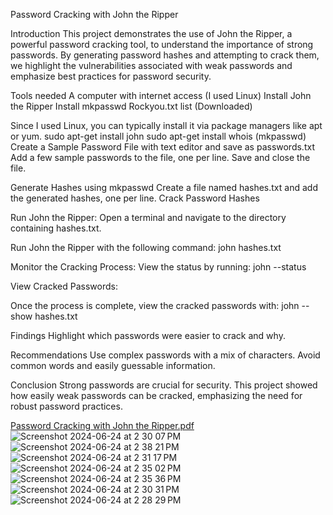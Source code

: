Password Cracking with John the Ripper

Introduction
This project demonstrates the use of John the Ripper, a powerful password cracking tool, to understand the importance of strong passwords. 
By generating password hashes and attempting to crack them, we highlight the vulnerabilities associated with weak passwords and emphasize best practices for password security.

Tools needed
A computer with internet access (I used Linux)
Install John the Ripper
Install mkpasswd
Rockyou.txt list (Downloaded)

Since I used Linux, you can typically install it via package managers like apt or yum.
sudo apt-get install john
sudo apt-get install whois (mkpasswd)
Create a Sample Password File with text editor and save as passwords.txt
Add a few sample passwords to the file, one per line. Save and close the file.

Generate Hashes using mkpasswd
Create a file named hashes.txt and add the generated hashes, one per line.
Crack Password Hashes

Run John the Ripper:
Open a terminal and navigate to the directory containing hashes.txt.

Run John the Ripper with the following command:
john hashes.txt

Monitor the Cracking Process:
View the status by running:
john --status

View Cracked Passwords:

Once the process is complete, view the cracked passwords with:
john --show hashes.txt

Findings
Highlight which passwords were easier to crack and why.

Recommendations
Use complex passwords with a mix of characters.
Avoid common words and easily guessable information.

Conclusion
Strong passwords are crucial for security. This project showed how easily weak passwords can be cracked, emphasizing the need for robust password practices.

[Password Cracking with John the Ripper.pdf](https://github.com/user-attachments/files/15960155/Password.Cracking.with.John.the.Ripper.pdf)
![Screenshot 2024-06-24 at 2 30 07 PM](https://github.com/ModeCyber/Password-Cracking-with-John-the-Ripper/assets/173691504/9758b497-df96-4cd9-a667-e6cf1f7c5e6b)
![Screenshot 2024-06-24 at 2 38 21 PM](https://github.com/ModeCyber/Password-Cracking-with-John-the-Ripper/assets/173691504/61ea24c4-5b57-4da4-964f-e051eb4b4d81)
![Screenshot 2024-06-24 at 2 31 17 PM](https://github.com/ModeCyber/Password-Cracking-with-John-the-Ripper/assets/173691504/5606a006-6045-44e1-abaf-b40f74e5476a)
![Screenshot 2024-06-24 at 2 35 02 PM](https://github.com/ModeCyber/Password-Cracking-with-John-the-Ripper/assets/173691504/9f0ccf47-f619-4761-991e-1a0444139700)
![Screenshot 2024-06-24 at 2 35 36 PM](https://github.com/ModeCyber/Password-Cracking-with-John-the-Ripper/assets/173691504/1a8347c5-c344-46b8-ab31-4d08b3b15a89)
![Screenshot 2024-06-24 at 2 30 31 PM](https://github.com/ModeCyber/Password-Cracking-with-John-the-Ripper/assets/173691504/c169162c-715a-4925-86c3-d4f50b5ec9a4)
![Screenshot 2024-06-24 at 2 28 29 PM](https://github.com/ModeCyber/Password-Cracking-with-John-the-Ripper/assets/173691504/9883976b-d799-4bb9-a777-dd0cd07b701c)


